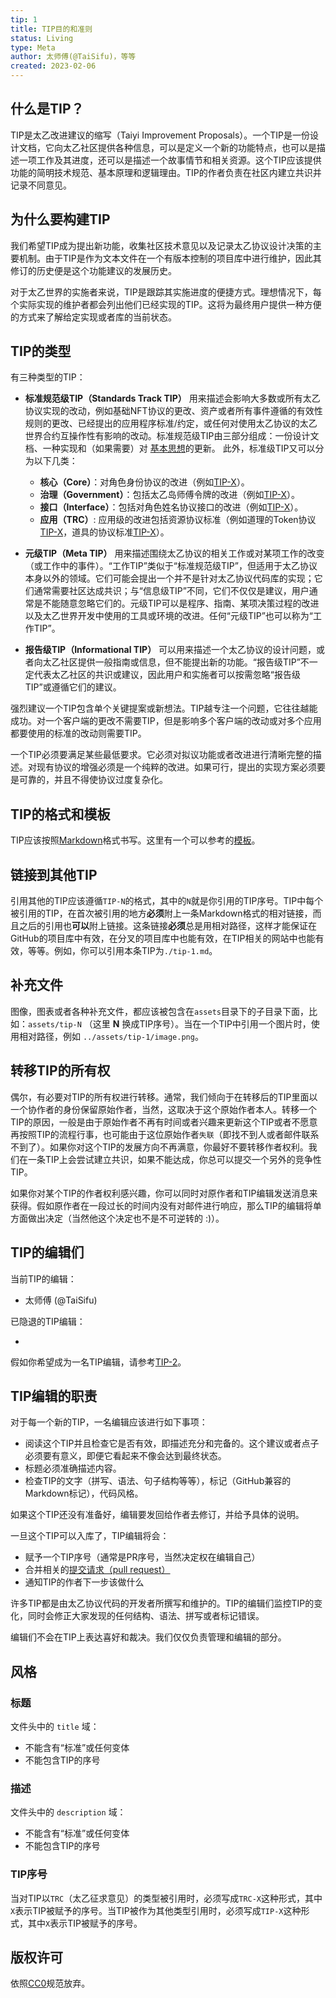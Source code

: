 ```yaml
---
tip: 1
title: TIP目的和准则
status: Living
type: Meta
author: 太师傅(@TaiSifu)，等等
created: 2023-02-06
---
```


## 什么是TIP？

TIP是太乙改进建议的缩写（Taiyi Improvement Proposals）。一个TIP是一份设计文档，它向太乙社区提供各种信息，可以是定义一个新的功能特点，也可以是描述一项工作及其进度，还可以是描述一个故事情节和相关资源。这个TIP应该提供功能的简明技术规范、基本原理和逻辑理由。TIP的作者负责在社区内建立共识并记录不同意见。

## 为什么要构建TIP

我们希望TIP成为提出新功能，收集社区技术意见以及记录太乙协议设计决策的主要机制。由于TIP是作为文本文件在一个有版本控制的项目库中进行维护，因此其修订的历史便是这个功能建议的发展历史。

对于太乙世界的实施者来说，TIP是跟踪其实施进度的便捷方式。理想情况下，每个实际实现的维护者都会列出他们已经实现的TIP。这将为最终用户提供一种方便的方式来了解给定实现或者库的当前状态。

## TIP的类型

有三种类型的TIP：

- **标准规范级TIP（Standards Track TIP）** 用来描述会影响大多数或所有太乙协议实现的改动，例如基础NFT协议的更改、资产或者所有事件遵循的有效性规则的更改、已经提出的应用程序标准/约定，或任何对使用太乙协议的太乙世界合约互操作性有影响的改动。标准规范级TIP由三部分组成：一份设计文档、一种实现和（如果需要）对 [基本思想](https://github.com/TaiSifu/yellowpaper)的更新。
此外，标准级TIP又可以分为以下几类：
  - **核心（Core）**：对角色身份协议的改进（例如[TIP-X](./tip-x.md)）。
  - **治理（Government）**：包括太乙岛师傅令牌的改进（例如[TIP-X](./tip-x.md)）。
  - **接口（Interface）**：包括对角色姓名协议接口的改进（例如[TIP-X](./tip-x.md)）。
  - **应用（TRC）**: 应用级的改进包括资源协议标准（例如道理的Token协议[TIP-X](./tip-x.md)，道具的协议标准[TIP-X](./tip-x.md)）。

- **元级TIP（Meta TIP）** 用来描述围绕太乙协议的相关工作或对某项工作的改变（或工作中的事件）。“工作TIP”类似于“标准规范级TIP”，但适用于太乙协议本身以外的领域。它们可能会提出一个并不是针对太乙协议代码库的实现；它们通常需要社区达成共识；与“信息级TIP”不同，它们不仅仅是建议，用户通常是不能随意忽略它们的。元级TIP可以是程序、指南、某项决策过程的改进以及太乙世界开发中使用的工具或环境的改进。任何“元级TIP”也可以称为“工作TIP”。

- **报告级TIP（Informational TIP）** 可以用来描述一个太乙协议的设计问题，或者向太乙社区提供一般指南或信息，但不能提出新的功能。“报告级TIP”不一定代表太乙社区的共识或建议，因此用户和实施者可以按需忽略“报告级TIP”或遵循它们的建议。

强烈建议一个TIP包含单个关键提案或新想法。TIP越专注一个问题，它往往越能成功。对一个客户端的更改不需要TIP，但是影响多个客户端的改动或对多个应用都要使用的标准的改动则需要TIP。

一个TIP必须要满足某些最低要求。它必须对拟议功能或者改进进行清晰完整的描述。对现有协议的增强必须是一个纯粹的改进。如果可行，提出的实现方案必须要是可靠的，并且不得使协议过度复杂化。

## TIP的格式和模板

TIP应该按照[Markdown](https://github.com/adam-p/markdown-here/wiki/Markdown-Cheatsheet)格式书写。这里有一个可以参考的[模板](./tip-template.md)。


## 链接到其他TIP

引用其他的TIP应该遵循`TIP-N`的格式，其中的`N`就是你引用的TIP序号。TIP中每个被引用的TIP，在首次被引用的地方**必须**附上一条Markdown格式的相对链接，而且之后的引用也**可以**附上链接。这条链接**必须**总是用相对路径，这样才能保证在GitHub的项目库中有效，在分叉的项目库中也能有效，在TIP相关的网站中也能有效，等等。例如，你可以引用本条TIP为`./tip-1.md`。

## 补充文件

图像，图表或者各种补充文件，都应该被包含在`assets`目录下的子目录下面，比如：`assets/tip-N` （这里 **N** 换成TIP序号）。当在一个TIP中引用一个图片时，使用相对路径，例如 `../assets/tip-1/image.png`。

## 转移TIP的所有权

偶尔，有必要对TIP的所有权进行转移。通常，我们倾向于在转移后的TIP里面以一个协作者的身份保留原始作者，当然，这取决于这个原始作者本人。转移一个TIP的原因，一般是由于原始作者不再有时间或者兴趣来更新这个TIP或者不愿意再按照TIP的流程行事，也可能由于这位原始作者`失联`（即找不到人或者邮件联系不到了）。如果你对这个TIP的发展方向不再满意，你最好不要转移作者权利。我们在一条TIP上会尝试建立共识，如果不能达成，你总可以提交一个另外的竞争性TIP。

如果你对某个TIP的作者权利感兴趣，你可以同时对原作者和TIP编辑发送消息来获得。假如原作者在一段过长的时间内没有对邮件进行响应，那么TIP的编辑将单方面做出决定（当然他这个决定也不是不可逆转的 :)）。

## TIP的编辑们

当前TIP的编辑：

- 太师傅 (@TaiSifu)

已隐退的TIP编辑：

- 

假如你希望成为一名TIP编辑，请参考[TIP-2](./tip-2.md)。

## TIP编辑的职责

对于每一个新的TIP，一名编辑应该进行如下事项：

- 阅读这个TIP并且检查它是否有效，即描述充分和完备的。这个建议或者点子必须要有意义，即便它看起来不像会达到最终状态。
- 标题必须准确描述内容。
- 检查TIP的文字（拼写、语法、句子结构等等），标记（GitHub兼容的Markdown标记），代码风格。

如果这个TIP还没有准备好，编辑要发回给作者去修订，并给予具体的说明。

一旦这个TIP可以入库了，TIP编辑将会：

- 赋予一个TIP序号（通常是PR序号，当然决定权在编辑自己）
- 合并相关的[提交请求（pull request）](https://github.com/TaiSifu/TIPs/pulls)
- 通知TIP的作者下一步该做什么

许多TIP都是由太乙协议代码的开发者所撰写和维护的。TIP的编辑们监控TIP的变化，同时会修正大家发现的任何结构、语法、拼写或者标记错误。

编辑们不会在TIP上表达喜好和裁决。我们仅仅负责管理和编辑的部分。

## 风格

### 标题

文件头中的 `title` 域：

- 不能含有“标准”或任何变体
- 不能包含TIP的序号

### 描述

文件头中的 `description` 域：

- 不能含有“标准”或任何变体
- 不能包含TIP的序号

### TIP序号

当对TIP以`TRC`（太乙征求意见）的类型被引用时，必须写成`TRC-X`这种形式，其中`X`表示TIP被赋予的序号。当TIP被作为其他类型引用时，必须写成`TIP-X`这种形式，其中`X`表示TIP被赋予的序号。

## 版权许可
依照[CC0](../LICENSE.md)规范放弃。
